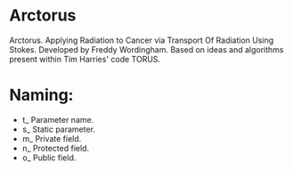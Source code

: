 # Arctorus
Arctorus. Applying Radiation to Cancer via Transport Of Radiation Using Stokes. Developed by Freddy Wordingham. Based on ideas
and algorithms present within Tim Harries' code TORUS.

# Naming:
* t_    Parameter name.
* s_    Static parameter.
* m_    Private field.
* n_    Protected field.
* o_    Public field.
